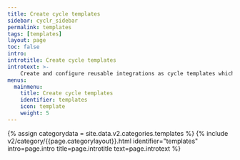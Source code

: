 ```yaml
---
title: Create cycle templates
sidebar: cyclr_sidebar
permalink: templates
tags: [templates]
layout: page
toc: false
intro: 
introtitle: Create cycle templates
introtext: >-
    Create and configure reusable integrations as cycle templates which you build once and can deploy multiple times in order to scale your integrations.
menus:
  mainmenu:
    title: Create cycle templates
    identifier: templates
    icon: template
    weight: 5
---
```

{% assign categorydata = site.data.v2.categories.templates %}
{% include v2/category/{{page.categorylayout}}.html identifier="templates" intro=page.intro title=page.introtitle text=page.introtext %}
